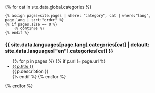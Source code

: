 {% for cat in site.data.global.categories %}

    {% assign pages=site.pages | where: "category", cat | where:"lang", page.lang | sort:"order" %}
    {% if pages.size == 0 %}
        {% continue %}
    {% endif %}

### {{ site.data.languages[page.lang].categories[cat] | default: site.data.languages["en"].categories[cat] }}

<ul>
    {% for p in pages %}
        {% if p.url != page.url %}
            <li>
                <a href="{{ p.url }}">{{ p.title }}</a><br/>
                {{ p.description }}
            </li>
        {% endif %}
    {% endfor %}
</ul>

{% endfor %}
